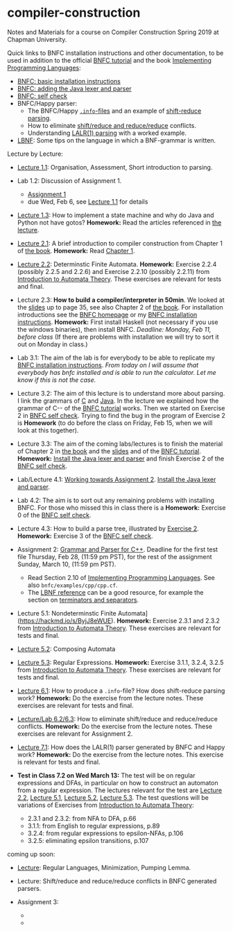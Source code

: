# compiler-construction
Notes and Materials for a course on Compiler Construction Spring 2019 at Chapman University.

Quick links to BNFC installation instructions and other documentation, to be used in addition to the official [BNFC tutorial](http://bnfc.digitalgrammars.com/tutorial/bnfc-tutorial.html) and the  book [Implementing Programming Languages](http://www.grammaticalframework.org/ipl-book/):

- [BNFC: basic installation instructions](https://github.com/alexhkurz/compiler-construction/blob/master/BNFC-installation.md)
- [BNFC: adding the Java lexer and parser](https://github.com/alexhkurz/compiler-construction/blob/master/BNFC-installation-java.md)
- [BNFC: self check](https://github.com/alexhkurz/compiler-construction/blob/master/BNFC-example.md)
- BNFC/Happy parser:
  - The BNFC/Happy [`.info`-files](https://hackmd.io/s/ryllVQdIN#How-to-create-the-info-file-of-a-Happy-parser) and an example of [shift-reduce parsing](https://hackmd.io/s/ryllVQdIN).
  - How to eliminate [shift/reduce and reduce/reduce](https://hackmd.io/s/rJoVGDh84) conflicts.
  - Understanding [LALR(1) parsing](https://hackmd.io/s/S11sLzo84) with a worked example.
- [LBNF](https://hackmd.io/s/SyJowOgD4): Some tips on the language in which a BNF-grammar is written.
  
  

Lecture by Lecture:

- [Lecture 1.1](lecture-1.1.md): Organisation, Assessment, Short introduction to parsing.

- Lab 1.2: Discussion of Assignment 1.
  - [Assignment 1](https://hackmd.io/s/HyaDeaXzN#) 
  - due Wed, Feb 6, see [Lecture 1.1](lecture-1.1.md) for details

- [Lecture 1.3](https://hackmd.io/s/S110eS-VE#): How to implement a state machine and why do Java and Python not have gotos? **Homework:** Read the articles referenced in [the lecture](https://hackmd.io/s/S110eS-VE).

- [Lecture 2.1](http://www.grammaticalframework.org/ipl-book/slides/1-slides-ipl-book.pdf): A brief introduction to compiler construction from Chapter 1 of [the book](http://www.grammaticalframework.org/ipl-book/). **Homework:** Read [Chapter 1](http://www.cse.chalmers.se/edu/year/2012/course/DAT150/lectures/plt-book.pdf).

- [Lecture 2.2](lecture-2.2.md): Determinstic Finite Automata. **Homework:** Exercise 2.2.4 (possibly 2.2.5 and 2.2.6) and Exercise 2.2.10 (possibly 2.2.11) from [Introduction to Automata Theory]( https://mcdtu.files.wordpress.com/2017/03/introduction-to-automata-theory.pdf). These exercises are relevant for tests and final.

- Lecture 2.3: **How to build a compiler/interpreter in 50min**. We looked at the [slides](http://www.grammaticalframework.org/ipl-book/slides/2-slides-ipl-book.pdf) up to page 35, see also Chapter 2 of [the book](http://www.cse.chalmers.se/edu/year/2012/course/DAT150/lectures/plt-book.pdf). For installation  introductions see the [BNFC homepage](http://bnfc.digitalgrammars.com) or my [BNFC installation instructions](https://github.com/alexhkurz/compiler-construction/blob/master/BNFC-installation.md). **Homework:** First install Haskell (not necessary if you use the windows binaries), then install BNFC. *Deadline: Monday, Feb 11, before class* (If there are problems with installation we will try to sort it out on Monday in class.)

- Lab 3.1: The aim of the lab is for everybody to be able to replicate my [BNFC installation instructions](https://github.com/alexhkurz/compiler-construction/blob/master/BNFC-installation.md). *From today on I will assume that everybody has bnfc installed and is able to run the calculator. Let me know if this is not the case.*

- Lecture 3.2: The aim of this lecture is to understand more about parsing. I link the grammars of [C](https://cs.wmich.edu/~gupta/teaching/cs4850/sumII06/The%20syntax%20of%20C%20in%20Backus-Naur%20form.htm) and [Java](https://docs.oracle.com/javase/specs/jls/se11/html/jls-19.html). In the lecture we explained how the grammar of C-- of the [BNFC tutorial](http://bnfc.digitalgrammars.com/tutorial/bnfc-tutorial.html) works. Then we started on Exercise 2 in  [BNFC self check](https://github.com/alexhkurz/compiler-construction/blob/master/BNFC-example.md). Trying to find the bug in the program of Exercise 2 is **Homework** (to do before the class on Friday, Feb 15, when we will look at this together).

- Lecture 3.3: The aim of the coming labs/lectures is to finish the material of Chapter 2 in [the book](http://www.cse.chalmers.se/edu/year/2012/course/DAT150/lectures/plt-book.pdf) and the [slides](http://www.grammaticalframework.org/ipl-book/slides/2-slides-ipl-book.pdf) and of the [BNFC tutorial](http://bnfc.digitalgrammars.com/tutorial/bnfc-tutorial.html). **Homework:**  [Install the Java lexer and parser](https://github.com/alexhkurz/compiler-construction/blob/master/BNFC-installation-java.md) and finish Exercise 2 of the [BNFC self check](https://github.com/alexhkurz/compiler-construction/blob/master/BNFC-example.md).

- Lab/Lecture 4.1: [Working towards Assignment 2](http://www.grammaticalframework.org/ipl-book/assignments/assignment1/assignment1.html).
[Install the Java lexer and parser](https://github.com/alexhkurz/compiler-construction/blob/master/BNFC-installation-java.md).

- Lab 4.2: The aim is to sort out any remaining problems with installing BNFC. For those who missed this in class there is a **Homework:** Exercise 0 of the [BNFC self check](https://github.com/alexhkurz/compiler-construction/blob/master/BNFC-example.md).

- Lecture 4.3: How to build a parse tree, illustrated by [Exercise 2](https://github.com/alexhkurz/compiler-construction/blob/master/BNFC-example.md). **Homework:** Exercise 3 of the [BNFC self check](https://github.com/alexhkurz/compiler-construction/blob/master/BNFC-example.md).

- Assignment 2: [Grammar and Parser for C++](http://www.grammaticalframework.org/ipl-book/assignments/assignment1/assignment1.html). Deadline for the first test file Thursday, Feb 28, (11:59 pm PST), for the rest of the assignment Sunday, March 10, (11:59 pm PST).  

  - Read Section 2.10 of [Implementing Programming Languages](http://www.cse.chalmers.se/edu/year/2012/course/DAT150/lectures/plt-book.pdf). See also `bnfc/examples/cpp/cpp.cf`.
  - The [LBNF reference](https://bnfc.readthedocs.io/en/latest/lbnf.html#lbnf-in-a-nutshell) can be a good resource, for example the section on [terminators and separators](https://bnfc.readthedocs.io/en/latest/lbnf.html#terminator).

- Lecture 5.1: Nondeterminstic Finite Automata](https://hackmd.io/s/ByjJ8eWUE). **Homework:** Exercise 2.3.1 and 2.3.2 from [Introduction to Automata Theory]( https://mcdtu.files.wordpress.com/2017/03/introduction-to-automata-theory.pdf). These exercises are relevant for tests and final.
  
- [Lecture 5.2](https://hackmd.io/s/SJv6u2GL4#): Composing Automata

- [Lecture 5.3](https://hackmd.io/s/rkA6Af484#): Regular Expressions. **Homework:** Exercise 3.1.1, 3.2.4, 3.2.5 from [Introduction to Automata Theory]( https://mcdtu.files.wordpress.com/2017/03/introduction-to-automata-theory.pdf). These exercises are relevant for tests and final.

- [Lecture 6.1](https://hackmd.io/s/ryllVQdIN#): How to produce a `.info`-file? How does shift-reduce parsing work?  **Homework:** Do the exercise from the lecture notes. These exercises are relevant for tests and final.

- [Lecture/Lab 6.2/6.3](https://hackmd.io/s/rJoVGDh84#): How to eliminate shift/reduce and reduce/reduce conflicts. **Homework:** Do the exercise from the lecture notes. These exercises are relevant for Assignment 2.

- [Lecture 7.1](https://hackmd.io/s/S11sLzo84#): How does the LALR(1) parser generated by BNFC and Happy work?  **Homework:** Do the exercise from the lecture notes. This exercise is relevant for tests and final.

- **Test in Class 7.2 on Wed March 13:** The test will be on regular expressions and DFAs, in particular on how to construct an automaton from a regular expression. The lectures relevant for the test are [Lecture 2.2](lecture-2.2.md), [Lecture 5.1](https://hackmd.io/s/ByjJ8eWUE), [Lecture 5.2](https://hackmd.io/s/SJv6u2GL4), [Lecture 5.3](https://hackmd.io/s/rkA6Af484). The test questions will be variations of Exercises from [Introduction to Automata Theory]( https://mcdtu.files.wordpress.com/2017/03/introduction-to-automata-theory.pdf):
  - 2.3.1 and 2.3.2: from NFA to DFA, p.66
  - 3.1.1: from English to regular expressions, p.89
  - 3.2.4: from regular expressions to epsilon-NFAs, p.106
  - 3.2.5: eliminating epsilon transitions, p.107
  
  


coming up soon:


- [Lecture](https://hackmd.io/s/r1ioqQEIE#): Regular Languages, Minimization, Pumping Lemma. 

- Lecture: Shift/reduce and reduce/reduce conflicts in BNFC generated parsers.

- Assignment 3:

  - 
 
  - 

